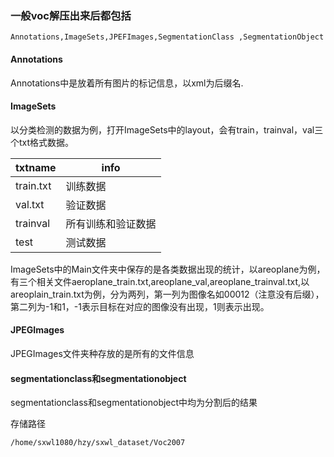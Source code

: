### 一般voc解压出来后都包括
```
Annotations,ImageSets,JPEFImages,SegmentationClass ,SegmentationObject
```
#### Annotations
Annotations中是放着所有图片的标记信息，以xml为后缀名.

#### ImageSets
以分类检测的数据为例，打开ImageSets中的layout，会有train，trainval，val三个txt格式数据。

txtname | info
---|---
train.txt | 训练数据
val.txt | 验证数据
trainval | 所有训练和验证数据
test | 测试数据

ImageSets中的Main文件夹中保存的是各类数据出现的统计，以areoplane为例，有三个相关文件aeroplane_train.txt,areoplane_val,areoplane_trainval.txt,以areoplain_train.txt为例，分为两列，第一列为图像名如00012（注意没有后缀），第二列为-1和1，-1表示目标在对应的图像没有出现，1则表示出现。

#### JPEGImages
JPEGImages文件夹种存放的是所有的文件信息

#### segmentationclass和segmentationobject
segmentationclass和segmentationobject中均为分割后的结果

存储路径
```
/home/sxwl1080/hzy/sxwl_dataset/Voc2007
```